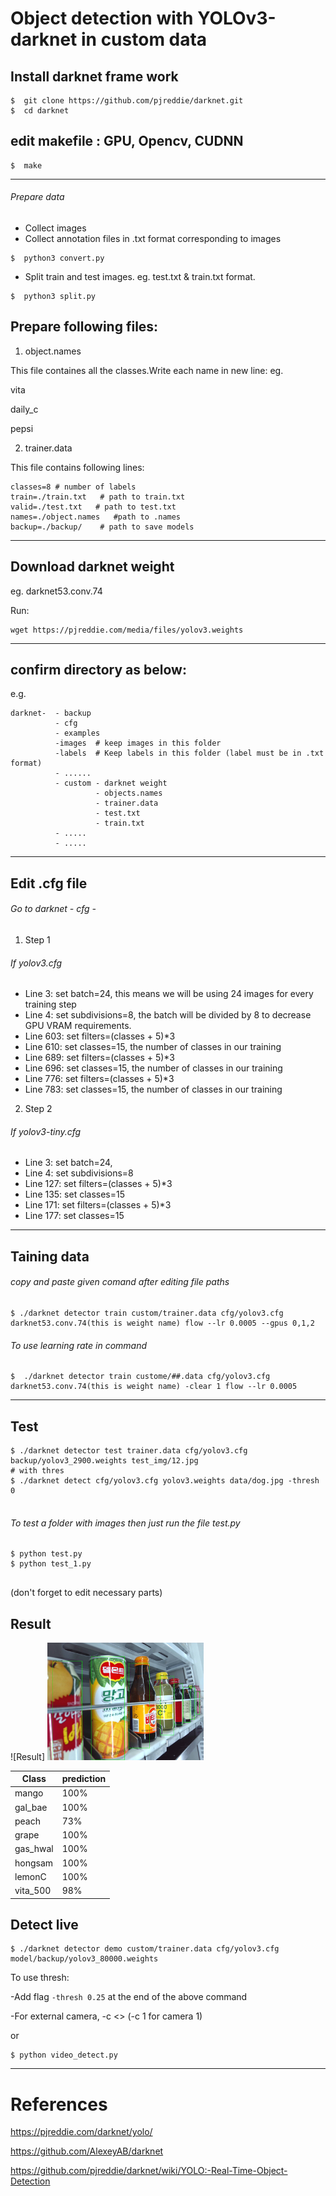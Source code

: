 # Object detection with YOLOv3-darknet in custom data



## Install darknet frame work 
```
$  git clone https://github.com/pjreddie/darknet.git
$  cd darknet
```
##  edit makefile : GPU, Opencv, CUDNN
```
$  make

```


--------------------------------------------------------------------

###### Prepare data
- Collect images
- Collect annotation files in .txt format corresponding to images
 ```
 $  python3 convert.py
 ```
- Split train and test images. eg. test.txt & train.txt format.
```
$  python3 split.py
```

## Prepare  following files:

1. object.names

This file containes all the classes.Write each name in new line: eg.


vita

daily_c

pepsi


 
2. trainer.data 

This file contains following lines: 

```
classes=8 # number of labels
train=./train.txt   # path to train.txt
valid=./test.txt   # path to test.txt
names=./object.names   #path to .names
backup=./backup/    # path to save models
```

---------------------------------------------------------------------------------------------

## Download darknet weight

eg. darknet53.conv.74 

Run:
```
wget https://pjreddie.com/media/files/yolov3.weights
```
------------------------------------------------------------------------------------------


## confirm directory as below:

e.g.

```
darknet-  - backup
          - cfg
          - examples
          -images  # keep images in this folder 
          -labels  # Keep labels in this folder (label must be in .txt format)
          - ......
          - custom - darknet weight
                   - objects.names
                   - trainer.data
                   - test.txt 
                   - train.txt
          - .....
          - .....          
 ```                                                  
------------------------------------------------------------------------------------------------------------  
                                         
## Edit .cfg file 

###### Go to darknet - cfg - 

1. Step 1

###### If yolov3.cfg



- Line 3: set batch=24, this means we will be using 24 images for every training step
- Line 4: set subdivisions=8, the batch will be divided by 8 to decrease GPU VRAM requirements.
- Line 603: set filters=(classes + 5)*3 
- Line 610: set classes=15, the number of classes in our training
- Line 689: set filters=(classes + 5)*3 
- Line 696: set classes=15, the number of classes in our training
- Line 776: set filters=(classes + 5)*3 
- Line 783: set classes=15, the number of classes in our training



2. Step 2 

###### If yolov3-tiny.cfg



- Line 3: set batch=24, 
- Line 4: set subdivisions=8 
- Line 127: set filters=(classes + 5)*3 
- Line 135: set classes=15 
- Line 171: set filters=(classes + 5)*3 
- Line 177: set classes=15


------------------------------------------------------------------------------------------------------------


## Taining data
###### copy and paste given comand after editing file paths
```
$ ./darknet detector train custom/trainer.data cfg/yolov3.cfg darknet53.conv.74(this is weight name) flow --lr 0.0005 --gpus 0,1,2
```
###### To use learning rate in command
```
$  ./darknet detector train custome/##.data cfg/yolov3.cfg darknet53.conv.74(this is weight name) -clear 1 flow --lr 0.0005

```

-------------------------------------------------------------------------------------------


##  Test
```
$ ./darknet detector test trainer.data cfg/yolov3.cfg backup/yolov3_2900.weights test_img/12.jpg
# with thres
$ ./darknet detect cfg/yolov3.cfg yolov3.weights data/dog.jpg -thresh 0
 
``` 
###### To test a folder with images then just run the file test.py
```
$ python test.py 
$ python test_1.py 


```

(don't forget to edit necessary parts)


## Result

![Result]
<img src="./result/1.png" width="250">

Class | prediction
--- | ---
mango | 100%
gal_bae | 100%
peach | 73%
grape | 100%
gas_hwal | 100%
hongsam | 100%
lemonC | 100%
vita_500 | 98%



## Detect live 

```
$ ./darknet detector demo custom/trainer.data cfg/yolov3.cfg model/backup/yolov3_80000.weights
```

To use thresh:

-Add flag `-thresh 0.25` at the end of the above command 

-For external camera,  -c <> (-c 1 for camera 1)



or


```
$ python video_detect.py
```


---------------------------------------------------------------------------------------------------------------

# References

<https://pjreddie.com/darknet/yolo/>

<https://github.com/AlexeyAB/darknet>

<https://github.com/pjreddie/darknet/wiki/YOLO:-Real-Time-Object-Detection>
                                          
                                                   



                   




